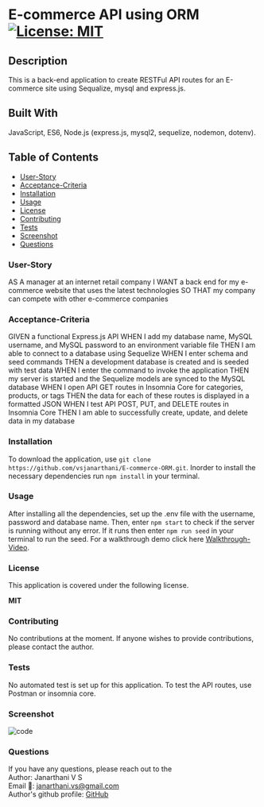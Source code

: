 # E-commerce API using ORM [![License: MIT](https://img.shields.io/badge/License-MIT-yellow.svg)](https://opensource.org/licenses/MIT)

## Description
This is a back-end application to create RESTFul API routes for an E-commerce site using Sequalize, mysql and express.js. 

## Built With
JavaScript, ES6, Node.js (express.js, mysql2, sequelize, nodemon, dotenv).

## Table of Contents
* [User-Story](#User-Story)
* [Acceptance-Criteria](#Acceptance-Criteria)
* [Installation](#Installation)
* [Usage](#Usage)
* [License](#License)
* [Contributing](#Contributing)
* [Tests](#Tests)
* [Screenshot](#Screenshot)
* [Questions](#Questions)

### User-Story
AS A manager at an internet retail company
I WANT a back end for my e-commerce website that uses the latest technologies
SO THAT my company can compete with other e-commerce companies

### Acceptance-Criteria
GIVEN a functional Express.js API
WHEN I add my database name, MySQL username, and MySQL password to an environment variable file
THEN I am able to connect to a database using Sequelize
WHEN I enter schema and seed commands
THEN a development database is created and is seeded with test data
WHEN I enter the command to invoke the application
THEN my server is started and the Sequelize models are synced to the MySQL database
WHEN I open API GET routes in Insomnia Core for categories, products, or tags
THEN the data for each of these routes is displayed in a formatted JSON
WHEN I test API POST, PUT, and DELETE routes in Insomnia Core
THEN I am able to successfully create, update, and delete data in my database
### Installation
To download the application, use 
```git clone https://github.com/vsjanarthani/E-commerce-ORM.git```. 
Inorder to install the necessary dependencies run 
```npm install``` 
in your terminal. 

### Usage
After installing all the dependencies, set up the .env file with the username, password and database name. Then, enter 
```npm start``` 
to check if the server is running without any error. If it runs then enter
```npm run seed``` 
in your terminal to run the seed. For a walkthrough demo click here [Walkthrough-Video](https://drive.google.com/file/d/1yC-XeJGgMfiUTz1tr67p1jyyjGGiLXI1/view?usp=sharing).

### License
This application is covered under the following license. 

**MIT**

### Contributing 
No contributions at the moment. If anyone wishes to provide contributions, please contact the author.

### Tests
No automated test is set up for this application. To test the API routes, use Postman or insomnia core.

### Screenshot
![code](./assets/postman-image.png)
### Questions
If you have any questions, please reach out to the<br>
Author: Janarthani V S <br>
Email 📧: janarthani.vs@gmail.com <br>
Author's github profile: [GitHub](https://github.com/vsjanarthani)
